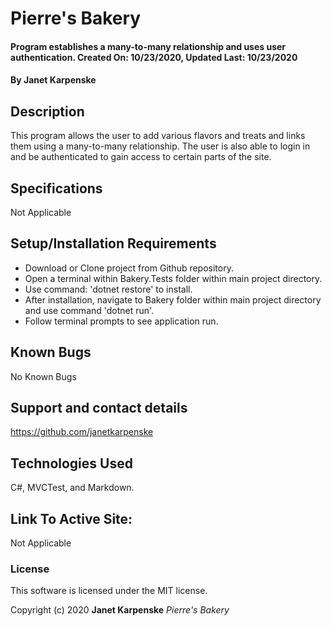 # Pierre's Bakery

#### Program establishes a many-to-many relationship and uses user authentication. Created On: 10/23/2020, Updated Last: 10/23/2020

#### By Janet Karpenske

## Description

This program allows the user to add various flavors and treats and links them using a many-to-many relationship. The user is also able to login in and be authenticated to gain access to certain parts of the site.

## Specifications
Not Applicable

## Setup/Installation Requirements

* Download or Clone project from Github repository.
* Open a terminal within Bakery.Tests folder within main project directory.
* Use command: 'dotnet restore' to install.
* After installation, navigate to Bakery folder within main project directory and use command 'dotnet run'. 
* Follow terminal prompts to see application run.

## Known Bugs

No Known Bugs

## Support and contact details

https://github.com/janetkarpenske

## Technologies Used

C#, MVCTest, and Markdown.

## Link To Active Site:
Not Applicable

### License

This software is licensed under the MIT license.

Copyright (c) 2020 **Janet Karpenske** _Pierre's Bakery_